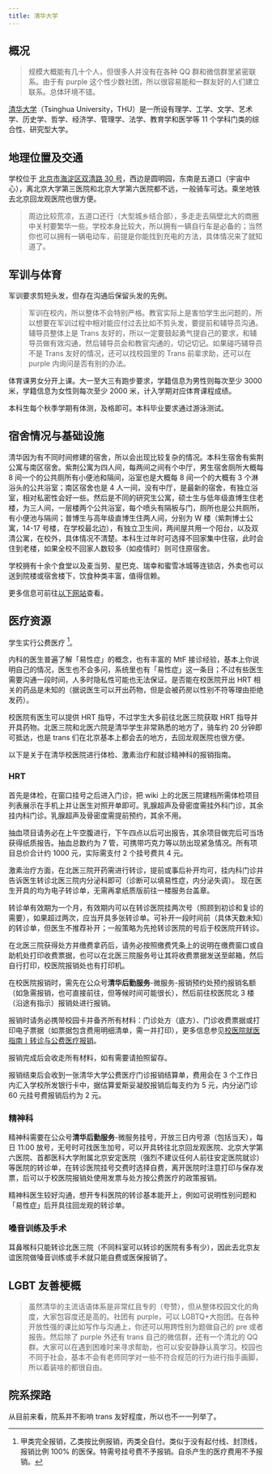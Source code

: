 ```yaml
---
title: 清华大学
---
```


## 概况

> 规模大概能有几十个人，但很多人并没有在各种 QQ 群和微信群里紧密联系。由于有 purple 这个性少数社团，所以很容易能和一群友好的人们建立联系。总体环境不错。

[清华大学](https://www.tsinghua.edu.cn)（Tsinghua University，THU）是一所设有理学、工学、文学、艺术学、历史学、哲学、经济学、管理学、法学、教育学和医学等 11 个学科门类的综合性、研究型大学。

## 地理位置及交通

学校位于 [北京市海淀区双清路 30 号](https://amap.com/place/B000A7BD6C)，西边是圆明园，东南是五道口（宇宙中心），离北京大学第三医院和北京大学第六医院都不远，一般骑车可达。乘坐地铁去北京回龙观医院也很方便。

> 周边比较荒凉，五道口还行（大型城乡结合部），多走走去隔壁北大的商圈中关村要繁华一些。学校本身比较大，所以拥有一辆自行车是必备的；当然你也可以拥有一辆电动车，前提是你能找到充电的方法，具体情况来了就知道了。

## 军训与体育

军训要求剪短头发，但存在沟通后保留头发的先例。

> 军训在校内，所以整体不会特别严格。教官实际上是害怕学生出问题的，所以想要在军训过程中相对能应付过去比如不剪头发，要提前和辅导员沟通。辅导员整体上是 Trans 友好的，所以一定要鼓起勇气提自己的要求，和辅导员做有效沟通，然后辅导员会和教官沟通的，切记切记。如果碰巧辅导员不是 Trans 友好的情况，还可以找校园里的 Trans 前辈求助，还可以在 purple 内询问是否有别的办法。

体育课男女分开上课。大一至大三有跑步要求，学籍信息为男性则每次至少 3000 米，学籍信息为女性则每次至少 2000 米，计入学期对应体育课程成绩。

本科生每个秋季学期有体测，及格即可。本科毕业要求通过游泳测试。

## 宿舍情况与基础设施

清华因为有不同时间修建的宿舍，所以会出现比较复杂的情况。本科生宿舍有紫荆公寓与南区宿舍。紫荆公寓为四人间，每两间之间有个中厅，男生宿舍厕所大概每 8 间一个的公共厕所有小便池和隔间，浴室也是大概每 8 间一个的大概有 3 个淋浴头的公共浴室；南区宿舍也是 4 人一间，没有中厅，是最新的宿舍，有独立浴室，相对私密性会好一些。然后是不同的研究生公寓，硕士生与低年级直博生住老楼，为三人间，一层楼两个公共浴室，每个喷头有隔板与门，厕所也是公共厕所，有小便池与隔间；普博生与高年级直博生住两人间，分别为 W 楼（紫荆博士公寓，14-17 号楼，在学校最北边），有独立卫生间，两间屋共用一个阳台，以及双清公寓，在校外，具体情况不清楚。本科生过年时可选择不回家集中住宿，此时会住到老楼，如果全校不回家人数较多（如疫情时）则可住原宿舍。

学校拥有十余个食堂以及麦当劳、星巴克、瑞幸和蜜雪冰城等连锁店，外卖也可以送到院楼或宿舍楼下，饮食种类丰富，值得信赖。

更多信息可前往[以下网站](https://yourschool.cc/thubook/)查看。

## 医疗资源

学生实行公费医疗 [^1]。

内科的医生普遍了解「易性症」的概念，也有丰富的 MtF 接诊经验，基本上你说明自己的情况，医生也不会多问，系统里也有「易性症」这一条目；不过有些医生需要沟通一段时间，人多时隐私性可能也无法保证。是否能在校医院开出 HRT 相关的药品是未知的（据说医生可以开出药物，但是会被药房以性别不符等理由拒绝发药）。

校医院有医生可以提供 HRT 指导，不过学生大多前往北医三院获取 HRT 指导并开具药物。北医三院和北医六院是清华学生非常熟悉的地方了，骑车约 20 分钟即可抵达，也是 trans 们在北京基本上都会去的地方，去回龙观医院也很方便。

以下是关于在清华校医院进行体检、激素治疗和就诊精神科的报销指南。

### HRT

首先是体检，在窗口挂号之后进入门诊，把 wiki 上的北医三院建档所需体检项目列表展示在手机上并让医生对照开单即可。乳腺超声及骨密度需挂外科门诊，其余挂内科门诊。乳腺超声及骨密度需提前预约，其余不用。

抽血项目请务必在上午空腹进行，下午四点以后可出报告，其余项目做完后可当场获得纸质报告。抽血总数约为 7 管，可携带巧克力等以防出现紧急情况。所有项目总价合计约 1000 元，实际需支付 2 个挂号费共 4 元。

激素治疗方面，在北医三院开药需进行转诊，提前或事后补开均可，挂内科门诊并告诉医生转诊北医三院内分泌科即可（诊断可以填易性症，内分泌失调）。
现在医生开具的均为电子转诊单，无需再拿纸质版前往一楼服务台盖章。

转诊单有效期为一个月，有效期内可以在转诊医院挂两次号（照顾到初诊和复诊的需要），如果超过两次，应当开具多张转诊单。可补开一段时间前（具体天数未知）的转诊单，但医生不推荐补开；一般策略为先抢转诊医院的号后于校医院开转诊。

在北医三院获得处方并缴费拿药后，请务必按照缴费凭条上的说明在缴费窗口或自助机处打印收费票据，也可以在北医三院服务号让其将收费票据发送至邮箱，然后自行打印，校医院报销处也有打印机。

在校医院报销时，需先在公众号**清华后勤服务**-微服务-报销预约处预约报销名额（如急需报销，也可直接前往，但等候时间可能很长），然后前往校医院北 3 楼（沿途有指示）报销处进行报销。

报销时请务必携带校园卡并备齐所有材料：门诊处方（底方）、门诊收费票据或打印电子票据（如票据包含费用明细清单，需一并打印），更多信息参见[校医院就医指南丨转诊与公费医疗报销](https://mp.weixin.qq.com/s/xNLOoYxrIFn9v1DNEAe2vA)。

报销完成后会收走所有材料，如有需要请拍照留存。

报销结束后会收到一张清华大学公费医疗门诊报销结算单，费用会在 3 个工作日内汇入学校所发银行卡中，据估算爱斯妥凝胶报销后每支约为 5 元，内分泌门诊 60 元挂号费报销后约为 2 元。

### 精神科

精神科需要在公众号**清华后勤服务**-微服务挂号，开放三日内号源（包括当天），每日 11:00 放号，无号时可找医生加号，可以开具转往北京回龙观医院、北京大学第六医院、首都医科大学附属北京安定医院（强烈不建议任何人前往安定医院就诊）等医院的转诊单，在转诊医院挂号交费时选择自费，离开医院时注意打印与保存发票，后可以于校医院报销处使用发票与处方按公费医疗的政策报销。

精神科医生较好沟通，想开专科医院的转诊基本能开上，例如可说明性别问题和「易性症」后开具往回龙观的转诊单。

### 嗓音训练及手术

耳鼻喉科只能转诊北医三院（不同科室可以转诊的医院有多有少），因此去北京友谊医院做嗓音训练或手术就只能自费或医保报销了。

## LGBT 友善梗概

> 虽然清华的主流话语体系是非常红且专的（夸赞），但从整体校园文化的角度，大家包容度还是高的。社团有 purple，可以 LGBTQ+大抱团。在各种开放性强的课比如写作与沟通上，你还可以用跨性别为题做自己的 pre 或者报告。然后除了 purple 外还有 trans 自己的微信群，还有一个清北的 QQ 群。大家可以在遇到困难时来寻求帮助，也可以安安静静认真学习。校园也不同于社会，基本不会有老师同学对一些不符合规范的行为进行指手画脚，所以着装啥的都很自由。

## 院系探路

从目前来看，院系并不影响 trans 友好程度，所以也不一一列举了。

[^1]: 甲类完全报销，乙类按比例报销，丙类全自付。类似于没有起付线、封顶线，报销比例 100% 的医保。特需号挂号费不予报销。自杀产生的医疗费用不予报销。
